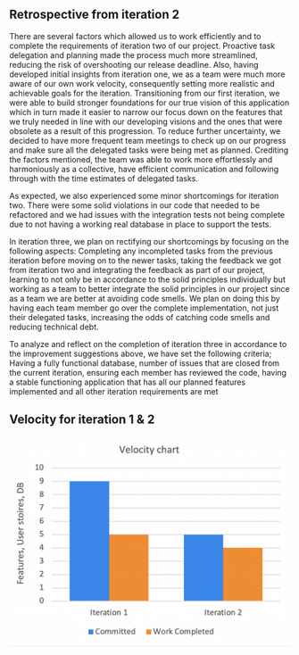 ## Retrospective from iteration 2
There are several factors which allowed us to work efficiently and to complete the requirements of iteration two of our project. Proactive task delegation and planning made the process much more streamlined, reducing the risk of overshooting our release deadline. Also, having developed initial insights from iteration one, we as a team were much more aware of our own work velocity, consequently setting more realistic and achievable goals for the iteration. Transitioning from our first iteration, we were able to build stronger foundations for our true vision of this application which in turn made it easier to narrow our focus down on the features that we truly needed in line with our developing visions and the ones that were obsolete as a result of this progression. To reduce further uncertainty, we decided to have more frequent team meetings to check up on our progress and make sure all the delegated tasks were being met as planned. Crediting the factors mentioned, the team was able to work more effortlessly and harmoniously as a collective, have efficient communication and following through with the time estimates of delegated tasks.

As expected, we also experienced some minor shortcomings for iteration two. There were some solid violations in our code that needed to be refactored and we had issues with the integration tests not being complete due to not having a working real database in place to support the tests. 
 
In iteration three, we plan on rectifying our shortcomings by focusing on the following aspects: 
Completing any incompleted tasks from the previous iteration before moving on to the newer tasks, taking the feedback we got from iteration two and integrating the feedback as part of our project, learning to not only be in accordance to the solid principles individually but working as a team to better integrate the solid principles in our project since as a team we are better at avoiding code smells. We plan on doing this by having each team member go over the complete implementation, not just their delegated tasks, increasing the odds of catching code smells and reducing technical debt.

To analyze and reflect on the completion of iteration three in accordance to the improvement suggestions above, we have set the following criteria; Having a fully functional database, number of issues that are closed from the current iteration, ensuring each member has reviewed the code, having a stable functioning application that has all our planned features implemented and all other iteration requirements are met

## Velocity for iteration 1 & 2
![alt text](iteration2Velocity.png)
